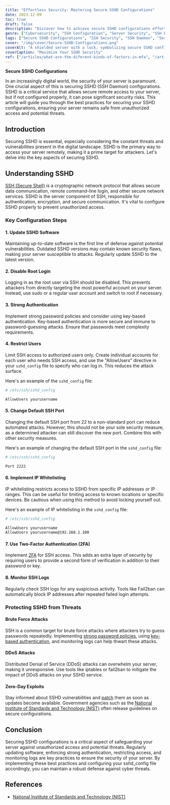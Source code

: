 ```yaml
---
title: "Effortless Security: Mastering Secure SSHD Configurations"
date: 2023-12-09
toc: true
draft: false
description: "Discover how to achieve secure SSHD configurations effortlessly, fortify your server, and thwart cyber threats with our expert guidance on SSH security."
genre: ["Cybersecurity", "SSH Configuration", "Server Security", "SSH Best Practices", "Network Security", "Data Protection", "Remote Access", "IT Security", "Secure Server", "Digital Defense"]
tags: ["Secure SSHD Configurations", "SSH Security", "SSH Daemon", "Server Protection", "Cybersecurity Tips", "SSH Configuration Guide", "Network Security", "SSH Best Practices", "2FA for SSH", "SSH Logs Monitoring", "Server Hardening", "SSH Key Authentication", "SSHD Vulnerabilities", "SSH Access Control", "Data Encryption", "Cyber Threats", "DDoS Mitigation", "SSH Updates", "NIST Guidelines", "Remote Access Security", "Digital Defense", "Effortless Security", "Server Safety", "SSH Defense Strategies", "Cyber Resilience", "IT Security Measures", "Harden SSHD", "SSH Security Checklist", "Securing Remote Access", "Protecting SSH"]
cover: "/img/cover/Secure-SSHD-Configurations.png"
coverAlt: "A shielded server with a lock, symbolizing secure SSHD configurations."
coverCaption: "Maximize Your SSHD Security"
ref: ["/articles/what-are-the-diferent-kinds-of-factors-in-mfa", "/articles/ten-essential-password-security-guidelines-to-follow", "/guides/automate-linux-patching-and-updates-with-ansible"]
---
```


**Secure SSHD Configurations**

In an increasingly digital world, the security of your server is paramount. One crucial aspect of this is securing SSHD (SSH Daemon) configurations. SSHD is a critical service that allows secure remote access to your server, but if not configured properly, it can pose significant security risks. This article will guide you through the best practices for securing your SSHD configurations, ensuring your server remains safe from unauthorized access and potential threats.

## **Introduction**

Securing SSHD is essential, especially considering the constant threats and vulnerabilities present in the digital landscape. SSHD is the primary way to access your server remotely, making it a prime target for attackers. Let's delve into the key aspects of securing SSHD.

## **Understanding SSHD**

[SSH (Secure Shell)](https://simeononsecurity.ch/articles/what-is-ssh/) is a cryptographic network protocol that allows secure data communication, remote command-line login, and other secure network services. SSHD is the server component of SSH, responsible for authentication, encryption, and secure communication. It's vital to configure SSHD properly to prevent unauthorized access.

### **Key Configuration Steps**

#### **1. Update SSHD Software**

Maintaining up-to-date software is the first line of defense against potential vulnerabilities. Outdated SSHD versions may contain known security flaws, making your server susceptible to attacks. Regularly update SSHD to the latest version.

#### **2. Disable Root Login**

Logging in as the root user via SSH should be disabled. This prevents attackers from directly targeting the most powerful account on your server. Instead, use sudo or a regular user account and switch to root if necessary.

#### **3. Strong Authentication**

Implement strong password policies and consider using key-based authentication. Key-based authentication is more secure and immune to password-guessing attacks. Ensure that passwords meet complexity requirements.

#### **4. Restrict Users**

Limit SSH access to authorized users only. Create individual accounts for each user who needs SSH access, and use the "AllowUsers" directive in your `sshd_config` file to specify who can log in. This reduces the attack surface.

Here's an example of the `sshd_config` file:

```bash
# /etc/ssh/sshd_config

AllowUsers yourusername
```

#### 5. Change Default SSH Port
Changing the default SSH port from 22 to a non-standard port can reduce automated attacks. However, this should not be your sole security measure, as a determined attacker can still discover the new port. Combine this with other security measures.

Here's an example of changing the default SSH port in the `sshd_config` file:
```bash
# /etc/ssh/sshd_config

Port 2222
```
#### 6. Implement IP Whitelisting
IP whitelisting restricts access to SSHD from specific IP addresses or IP ranges. This can be useful for limiting access to known locations or specific devices. Be cautious when using this method to avoid locking yourself out.

Here's an example of IP whitelisting in the `sshd_config` file:
```bash
# /etc/ssh/sshd_config

AllowUsers yourusername
AllowUsers yourusername@192.168.1.100
```

#### 7. Use Two-Factor Authentication (2FA)
Implement [2FA](https://simeononsecurity.ch/articles/what-are-the-diferent-kinds-of-factors-in-mfa/) for SSH access. This adds an extra layer of security by requiring users to provide a second form of verification in addition to their password or key.

#### 8. Monitor SSH Logs
Regularly check SSH logs for any suspicious activity. Tools like Fail2ban can automatically block IP addresses after repeated failed login attempts.

### Protecting SSHD from Threats

#### Brute Force Attacks
SSH is a common target for brute force attacks where attackers try to guess passwords repeatedly. Implementing [strong password policies](https://simeononsecurity.ch/articles/ten-essential-password-security-guidelines-to-follow/), using [key-based authentication](https://simeononsecurity.ch/articles/what-are-the-diferent-kinds-of-factors-in-mfa/), and monitoring logs can help thwart these attacks.

#### DDoS Attacks
Distributed Denial of Service (DDoS) attacks can overwhelm your server, making it unresponsive. Use tools like iptables or fail2ban to mitigate the impact of DDoS attacks on your SSHD service.

#### Zero-Day Exploits
Stay informed about SSHD vulnerabilities and [patch](https://simeononsecurity.ch/guides/automate-linux-patching-and-updates-with-ansible/) them as soon as updates become available. Government agencies such as the [National Institute of Standards and Technology (NIST)](https://www.nist.gov/) often release guidelines on secure configurations.

## Conclusion
Securing SSHD configurations is a critical aspect of safeguarding your server against unauthorized access and potential threats. Regularly updating software, enforcing strong authentication, restricting access, and monitoring logs are key practices to ensure the security of your server. By implementing these best practices and configuring your sshd_config file accordingly, you can maintain a robust defense against cyber threats.

## References
- [National Institute of Standards and Technology (NIST)](https://www.nist.gov/)
